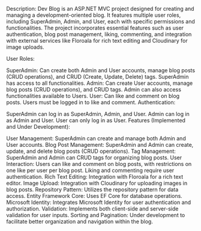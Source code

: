 Description:
Dev Blog is an ASP.NET MVC project designed for creating and managing a development-oriented blog. It features multiple user roles, including SuperAdmin, Admin, and User, each with specific permissions and functionalities. The project incorporates essential features such as user authentication, blog post management, liking, commenting, and integration with external services like Floroala for rich text editing and Cloudinary for image uploads.

User Roles:

SuperAdmin: Can create both Admin and User accounts, manage blog posts (CRUD operations), and CRUD (Create, Update, Delete) tags. SuperAdmin has access to all functionalities.
Admin: Can create User accounts, manage blog posts (CRUD operations), and CRUD tags. Admin can also access functionalities available to Users.
User: Can like and comment on blog posts. Users must be logged in to like and comment.
Authentication:

SuperAdmin can log in as SuperAdmin, Admin, and User.
Admin can log in as Admin and User.
User can only log in as User.
Features (Implemented and Under Development):

User Management: SuperAdmin can create and manage both Admin and User accounts.
Blog Post Management: SuperAdmin and Admin can create, update, and delete blog posts (CRUD operations).
Tag Management: SuperAdmin and Admin can CRUD tags for organizing blog posts.
User Interaction: Users can like and comment on blog posts, with restrictions on one like per user per blog post. Liking and commenting require user authentication.
Rich Text Editing: Integration with Floroala for a rich text editor.
Image Upload: Integration with Cloudinary for uploading images in blog posts.
Repository Pattern: Utilizes the repository pattern for data access.
Entity Framework Core: Uses EF Core for database operations.
Microsoft Identity: Integrates Microsoft Identity for user authentication and authorization.
Validation: Implements both client-side and server-side validation for user inputs.
Sorting and Pagination: Under development to facilitate better organization and navigation within the blog.
